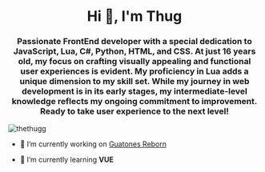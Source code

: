 <h1 align="center">Hi 👋, I'm Thug</h1>
<h3 align="center">Passionate FrontEnd developer with a special dedication to JavaScript, Lua, C#, Python, HTML, and CSS. At just 16 years old, my focus on crafting visually appealing and functional user experiences is evident. My proficiency in Lua adds a unique dimension to my skill set. While my journey in web development is in its early stages, my intermediate-level knowledge reflects my ongoing commitment to improvement. Ready to take user experience to the next level!</h3>

<p align="left"> <img src="https://komarev.com/ghpvc/?username=thethugg&label=Profile%20views&color=0e75b6&style=flat" alt="thethugg" /> </p>

- 🔭 I’m currently working on [Guatones Reborn]([none.com](https://discord.gg/proximamente-1192317468757209169))

- 🌱 I’m currently learning **VUE**
